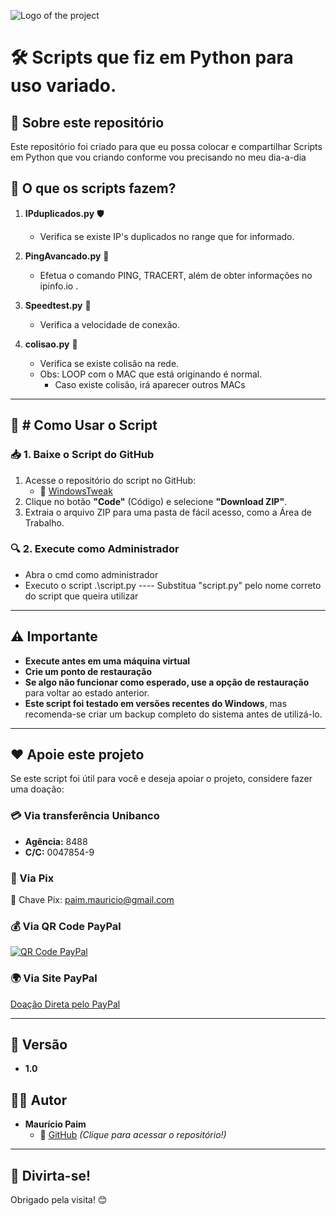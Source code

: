 ![Logo of the project](https://github.com/paimmauricio/Script-Rede/blob/main/imagens/logo.png)

# 🛠 Scripts que fiz em Python para uso variado.

## 📌 Sobre este repositório

Este repositório foi criado para que eu possa colocar e compartilhar Scripts em Python que vou criando conforme vou precisando no meu dia-a-dia

## 🔹 O que os scripts fazem?

1. **IPduplicados.py** 🛡️

   - Verifica se existe IP's duplicados no range que for informado.

2. **PingAvancado.py** 📂

   - Efetua o comando PING, TRACERT, além de obter informações no ipinfo.io .

3. **Speedtest.py** 🔄

   - Verifica a velocidade de conexão.

4. **colisao.py** 🚀

   - Verifica se existe colisão na rede.
   - Obs: LOOP com o MAC que está originando é normal.
     - Caso existe colisão, irá aparecer outros MACs 

---

## 🔧 **# Como Usar o Script**

### 📥 **1. Baixe o Script do GitHub**

1. Acesse o repositório do script no GitHub:
   - 🔗 [WindowsTweak](https://github.com/paimmauricio/Scripts-Python)
2. Clique no botão **"Code"** (Código) e selecione **"Download ZIP"**.
3. Extraia o arquivo ZIP para uma pasta de fácil acesso, como a Área de Trabalho.


### 🔍 **2. Execute como Administrador**

- Abra o cmd como administrador
- Executo o script .\script.py ---- Substitua "script.py" pelo nome correto do script que queira utilizar

---

## ⚠️ Importante
- **Execute antes em uma máquina virtual**
- **Crie um ponto de restauração**
- **Se algo não funcionar como esperado, use a opção de restauração** para voltar ao estado anterior.
- **Este script foi testado em versões recentes do Windows**, mas recomenda-se criar um backup completo do sistema antes de utilizá-lo.

---

## ❤️ Apoie este projeto

Se este script foi útil para você e deseja apoiar o projeto, considere fazer uma doação:

### 💳 Via transferência Unibanco
- **Agência:** 8488  
- **C/C:** 0047854-9

### 🏦 Via Pix  
📌 Chave Pix: paim.mauricio@gmail.com

### 💰 Via QR Code PayPal
[![QR Code PayPal](https://github.com/paimmauricio/Script-Rede/blob/main/QRs/QR_Code_PayPal.png)](https://github.com/paimmauricio/Script-Rede/blob/main/QRs/QR_Code_PayPal.png)

### 🌍 Via Site PayPal
[Doação Direta pelo PayPal](https://www.paypal.com/donate?hosted_button_id=YJNX67EAAHNCU)

---

## 📌 Versão

- **1.0**

## 👨‍💻 Autor

- **Maurício Paim**  
  - 🔗 [GitHub](https://github.com/paimmauricio) *(Clique para acessar o repositório!)*

---

## 🎉 Divirta-se!

Obrigado pela visita! 😊

